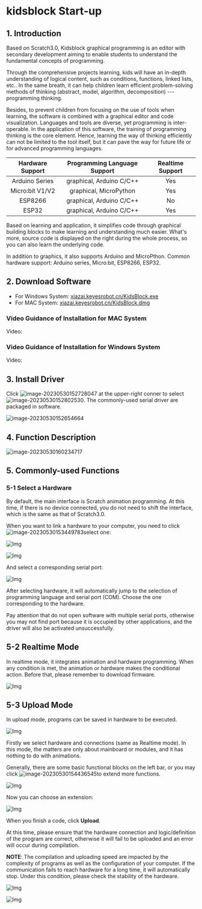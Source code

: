 # kidsblock Start-up
## 1. Introduction

Based on Scratch3.0, Kidsblock graphical programming is an editor with secondary development aiming to enable students to understand the fundamental concepts of programming. 

Through the comprehensive projects learning, kids will have an in-depth understanding of logical content, such as conditions, functions, linked lists, etc.. In the same breath, it can help children learn efficient problem-solving methods of thinking  (abstract, model, algorithm, decomposition) --- programming thinking.

Besides, to prevent children from focusing on the use of tools when learning, the software is combined with a graphical editor and code visualization. Languages and tools are diverse, yet programming is inter-operable. In the application of this software, the training of programming thinking is the core element. Hence, learning the way of thinking efficiently can not be limited to the tool itself, but it can pave the way for future life or for advanced programming languages.

| Hardware Support |	Programming Language Support	|Realtime Support|
|:-------------:|:---------------------:|:--------------:|
|Arduino Series		| graphical, Arduino C/C++ |		Yes		|
|Micro:bit V1/V2|	graphical, MicroPython	|		Yes		|
|ESP8266		| graphical, Arduino C/C++ |		No		|
|ESP32			| graphical, Arduino C/C++ |		Yes		|

Based on learning and application, it simplifies code through graphical building blocks to make learning and understanding much easier. What's more, source code is displayed on the right during the whole process, so you can also learn the underlying code.

In addition to graphics, it also supports Arduino and MicroPthon. Common hardware support: Arduino series, Micro:bit, ESP8266, ESP32.


## 2. Download Software

* For Windows System: [xiazai.keyesrobot.cn/KidsBlock.exe](https://xiazai.keyesrobot.cn/KidsBlock.exe)
* For MAC System: [xiazai.keyesrobot.cn/KidsBlock.dmg](https://xiazai.keyesrobot.cn/KidsBlock.dmg)

### Video Guidance of Installation for MAC System
Video: 

### Video Guidance of Installation for Windows System
Video:

## 3. Install Driver
Click ![image-20230530152728047](media/image-20230530152728047.png) at the upper-right conner to select ![image-20230530152802530](media/image-20230530152802530.png). The commonly-used serial driver are packaged in software. 

![image-20230530152654664](media/image-20230530152654664.png)

## 4. Function Description
![image-20230530160234717](media/image-20230530160234717.png)



## 5. Commonly-used Functions
### 5-1 Select a Hardware
By default, the main interface is Scratch animation programming. At this time, if there is no device connected, you do not need to shift the interface, which is the same as that of Scratch3.0.

When you want to link a hardware to your computer, you need to click ![image-20230530153449783](media/image-20230530153449783.png)select one: 

![Img](/media/f05df4212cf062c44ec0aa21d2091edc.png)

![Img](/media/b068e878b50569da4f69cca3cd3836ba.png)

And select a corresponding serial port: 

![Img](/media/91cba014b06aa8fb3806fb4522bc1122.png)

After selecting hardware, it will automatically jump to the selection of programming language and serial port (COM). Choose the one corresponding to the hardware. 

Pay attention that do not open software with multiple serial ports, otherwise you may not find port because it is occupied by other applications, and the driver will also be activated unsuccessfully.

## 5-2 Realtime Mode
In realtime mode, it integrates animation and hardware programming. When any condition is met, the animation or hardware makes the conditional action. Before that, please remember to download firmware. 

![Img](/media/ac35c8e390ba36092266b86539b75ce1.png)

## 5-3 Upload Mode
In upload mode, programs can be saved in hardware to be executed. 

![Img](/media/2ee4f06eb9291d8a93a625c521d0f50e.png)

Firstly we select hardware and connections (same as Realtime mode). In this mode, the matters are only about mainboard or modules, and it has nothing to do with animations. 

Generally, there are some basic functional blocks on the left bar, or you may click ![image-20230530154436545](media/image-20230530154436545.png)to extend more functions. 

![Img](/media/0ef5d68cb5c84fe8f88334fc26c9a5a3.png)

Now you can choose an extension:

![Img](/media/b2cc3b049e522e097f62982d692bf162.png)

When you finish a code, click **Upload**. 

At this time, please ensure that the hardware connection and logic/definition of the program are correct, otherwise it will fail to be uploaded and an error will occur during compilation.

**NOTE**: The compilation and uploading speed are impacted by the complexity of programs as well as the configuration of your computer. If the communication fails to reach hardware for a long time, it will automatically stop. Under this condition, please check the stability of the hardware.

![Img](/media/c067296e8a5a0bec2f75eaad45a3412c.png)

![Img](/media/e9c08b474e159b18e7941791bef5ed90.png)
